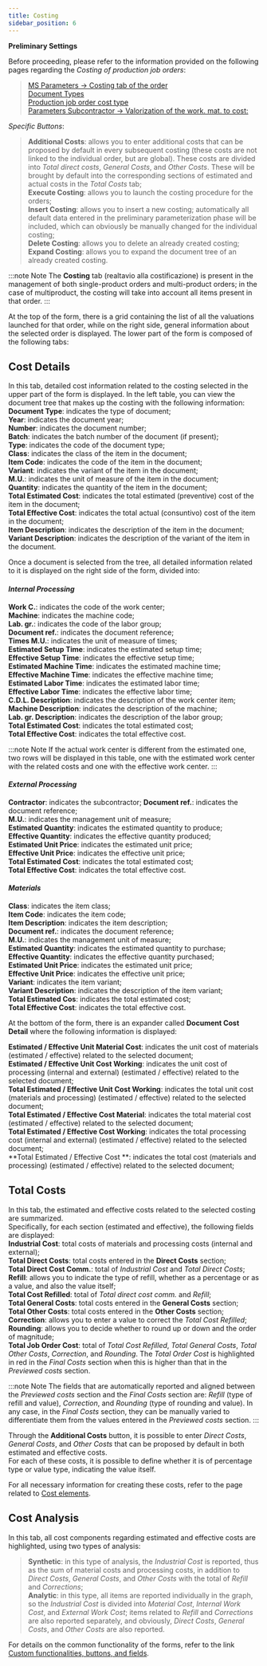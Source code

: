 ```yaml
---
title: Costing
sidebar_position: 6
---
```


**Preliminary Settings**   

Before proceeding, please refer to the information provided on the following pages regarding the *Costing of production job orders*:    

> [MS Parameters -> Costing tab of the order](/docs/configurations/parameters/production/mps-parameters)     
> [Document Types](/docs/configurations/tables/production/documents-types)     
> [Production job order cost type](/docs/configurations/tables/production/production-job-order-cost-type)      
> [Parameters Subcontractor ->  Valorization of the work. mat. to cost:](/docs/configurations/parameters/production/subcontractor-parameters/)       

*Specific Buttons*:
 
> **Additional Costs**: allows you to enter additional costs that can be proposed by default in every subsequent costing (these costs are not linked to the individual order, but are global). These costs are divided into *Total direct costs*, *General Costs*, and *Other Costs*. These will be brought by default into the corresponding sections of estimated and actual costs in the *Total Costs* tab;     
> **Execute Costing**: allows you to launch the costing procedure for the orders;    
> **Insert Costing**: allows you to insert a new costing; automatically all default data entered in the preliminary parameterization phase will be included, which can obviously be manually changed for the individual costing;     
> **Delete Costing**: allows you to delete an already created costing;     
> **Expand Costing**: allows you to expand the document tree of an already created costing. 

:::note Note
The **Costing** tab (realtavio alla costificazione) is present in the management of both single-product orders and multi-product orders; in the case of multiproduct, the costing will take into account all items present in that order.
::: 

At the top of the form, there is a grid containing the list of all the valuations launched for that order, while on the right side, general information about the selected order is displayed.
The lower part of the form is composed of the following tabs:

## Cost Details

In this tab, detailed cost information related to the costing selected in the upper part of the form is displayed.
In the left table, you can view the document tree that makes up the costing with the following information:
**Document Type**: indicates the type of document;    
**Year**: indicates the document year;     
**Number**: indicates the document number;     
**Batch**: indicates the batch number of the document (if present);     
**Type**: indicates the code of the document type;    
**Class**: indicates the class of the item in the document;     
**Item Code**: indicates the code of the item in the document;    
**Variant**: indicates the variant of the item in the document;      
**M.U.**: indicates the unit of measure of the item in the document;      
**Quantity**: indicates the quantity of the item in the document;      
**Total Estimated Cost**: indicates the total estimated (preventive) cost of the item in the document;      
**Total Effective Cost**: indicates the total actual (consuntivo) cost of the item in the document;      
**Item Description**: indicates the description of the item in the document;      
**Variant Description**: indicates the description of the variant of the item in the document.      

Once a document is selected from the tree, all detailed information related to it is displayed on the right side of the form, divided into:

#### *Internal Processing*  

**Work C.**: indicates the code of the work center;    
**Machine**: indicates the machine code;     
**Lab. gr.**: indicates the code of the labor group;     
**Document ref.**: indicates the document reference;    
**Times M.U.**: indicates the unit of measure of times;    
**Estimated Setup Time**: indicates the estimated setup time;     
**Effective Setup Time**: indicates the effective setup time;    
**Estimated Machine Time**: indicates the estimated machine time;    
**Effective Machine Time**: indicates the effective machine time;     
**Estimated Labor Time**: indicates the estimated labor time;    
**Effective Labor Time**: indicates the effective labor time;    
**C.D.L. Description**: indicates the description of the work center item; 
**Machine Description**: indicates the description of the machine;     
**Lab. gr. Description**: indicates the description of the labor group;        
**Total Estimated Cost**: indicates the total estimated cost;    
**Total Effective Cost**: indicates the total effective cost. 

:::note Note
If the actual work center is different from the estimated one, two rows will be displayed in this table, one with the estimated work center with the related costs and one with the effective work center.
::: 

#### *External Processing*

**Contractor**: indicates the subcontractor; 
**Document ref.**: indicates the document reference;    
**M.U.**: indicates the management unit of measure;    
**Estimated Quantity**: indicates the estimated quantity to produce;    
**Effective Quantity**: indicates the effective quantity produced;    
**Estimated Unit Price**: indicates the estimated unit price;    
**Effective Unit Price**: indicates the effective unit price;    
**Total Estimated Cost**: indicates the total estimated cost;    
**Total Effective Cost**: indicates the total effective cost.    

#### *Materials*    

**Class**: indicates the item class;     
**Item Code**: indicates the item code;    
**Item Description**: indicates the item description;      
**Document ref.**: indicates the document reference;    
**M.U.**: indicates the management unit of measure;    
**Estimated Quantity**: indicates the estimated quantity to purchase;    
**Effective Quantity**: indicates the effective quantity purchased;    
**Estimated Unit Price**: indicates the estimated unit price;    
**Effective Unit Price**: indicates the effective unit price;     
**Variant**: indicates the item variant;     
**Variant Description**: indicates the description of the item variant;   
**Total Estimated Cos**: indicates the total estimated cost;    
**Total Effective Cost**: indicates the total effective cost.   

At the bottom of the form, there is an expander called **Document Cost Detail** where the following information is displayed:

**Estimated / Effective Unit Material Cost**: indicates the unit cost of materials (estimated / effective) related to the selected document;    
**Estimated / Effective Unit Cost Working**: indicates the unit cost of processing (internal and external) (estimated / effective) related to the selected document;  
**Total Estimated / Effective Unit Cost Working**: indicates the total unit cost (materials and processing) (estimated / effective) related to the selected document;    
**Total Estimated / Effective Cost Material**: indicates the total material cost (estimated / effective) related to the selected document;    
**Total Estimated / Effective Cost Working**: indicates the total processing cost (internal and external) (estimated / effective) related to the selected document;  
**Total Estimated / Effective Cost **: indicates the total cost (materials and processing) (estimated / effective) related to the selected document;  

## Total Costs

In this tab, the estimated and effective costs related to the selected costing are summarized.     
Specifically, for each section (estimated and effective), the following fields are displayed:     
**Industrial Cost**: total costs of materials and processing costs (internal and external);     
**Total Direct Costs**: total costs entered in the **Direct Costs** section;    
**Total Direct Cost Comm.**: total of *Industrial Cost* and *Total Direct Costs*;     
**Refill**: allows you to indicate the type of refill, whether as a percentage or as a value, and also the value itself;    
**Total Cost Refilled**: total of *Total direct cost comm.* and *Refill*;     
**Total General Costs**: total costs entered in the **General Costs** section;      
**Total Other Costs**: total costs entered in the **Other Costs** section;     
**Correction**: allows you to enter a value to correct the *Total Cost Refilled*;      
**Rounding**: allows you to decide whether to round up or down and the order of magnitude;     
**Total Job Order Cost**: total of *Total Cost Refilled*, *Total General Costs*, *Total Other Costs*, *Correction*, and *Rounding*. The *Total Order Cost* is highlighted in red in the *Final Costs* section when this is higher than that in the *Previewed costs* section.           

:::note Note
The fields that are automatically reported and aligned between the *Previewed costs* section and the *Final Costs* section are: *Refill* (type of refill and value), *Correction*, and *Rounding* (type of rounding and value). In any case, in the *Final Costs* section, they can be manually varied to differentiate them from the values entered in the *Previewed costs* section.
::: 

Through the **Additional Costs** button, it is possible to enter *Direct Costs*, *General Costs*, and *Other Costs* that can be proposed by default in both estimated and effective costs.      
For each of these costs, it is possible to define whether it is of percentage type or value type, indicating the value itself.    

For all necessary information for creating these costs, refer to the page related to [Cost elements](/docs/configurations/tables/general-settings/cost-elements).         

## Cost Analysis

In this tab, all cost components regarding estimated and effective costs are highlighted, using two types of analysis:      

> **Synthetic**: in this type of analysis, the *Industrial Cost* is reported, thus as the sum of material costs and processing costs, in addition to *Direct Costs*, *General Costs*, and *Other Costs* with the total of *Refill* and *Corrections*;     
> **Analytic**: in this type, all items are reported individually in the graph, so the *Industrial Cost* is divided into *Material Cost*, *Internal Work Cost*, and *External Work Cost*; items related to *Refill* and *Corrections* are also reported separately, and obviously, *Direct Costs*, *General Costs*, and *Other Costs* are also reported.       

For details on the common functionality of the forms, refer to the link [Custom functionalities, buttons, and fields](/docs/guide/common).